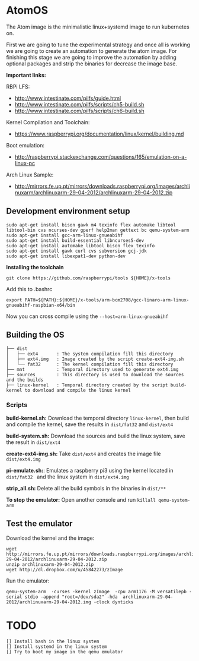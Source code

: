 # AtomOS

The Atom image is the minimalistic linux+systemd image to run kubernetes on.

First we are going to tune the experimental strategy and once all is working we are going to create an automation to generate the atom image. For finishing this stage we are going to improve the automation by adding optional packages and strip the binaries for decrease the image base.

**Important links:**

RBPi LFS: 
 
* http://www.intestinate.com/pilfs/guide.html
* http://www.intestinate.com/pilfs/scripts/ch5-build.sh
* http://www.intestinate.com/pilfs/scripts/ch6-build.sh

Kernel Compilation and Toolchain:
             
* https://www.raspberrypi.org/documentation/linux/kernel/building.md

Boot emulation: 

* http://raspberrypi.stackexchange.com/questions/165/emulation-on-a-linux-pc

Arch Linux Sample:

* http://mirrors.fe.up.pt/mirrors/downloads.raspberrypi.org/images/archlinuxarm/archlinuxarm-29-04-2012/archlinuxarm-29-04-2012.zip


## Development environment setup

```
sudo apt-get install bison gawk m4 texinfo flex automake libtool libtool-bin cvs ncurses-dev gperf help2man gettext bc qemu-system-arm
sudo apt-get install gcc-arm-linux-gnueabihf
sudo apt-get install build-essential libncurses5-dev
sudo apt-get install automake libtool bison flex texinfo
sudo apt-get install gawk curl cvs subversion gcj-jdk
sudo apt-get install libexpat1-dev python-dev
```

**Installing the toolchain**
```
git clone https://github.com/raspberrypi/tools ${HOME}/x-tools
```
Add this to  .bashrc
```
export PATH=${PATH}:${HOME}/x-tools/arm-bcm2708/gcc-linaro-arm-linux-gnueabihf-raspbian-x64/bin
```
Now you can cross compile using the ```--host=arm-linux-gnueabihf```



## Building the OS
```
├── dist
│   ├── ext4       : The system compilation fill this directory
│   ├── ext4.img   : Image created by the script create-ext4-img.sh
│   └── fat32      : The kernel compilation fill this directory
├── mnt            : Temporal directory used to generate ext4.img
├── sources        : This directory is used to download the sources and the builds
├── linux-kernel   : Temporal directory created by the script build-kernel to download and compile the linux kernel 
```


### Scripts

**build-kernel.sh:** Download the temporal directory ```linux-kernel```, then build and compile the kernel, save the results in ```dist/fat32``` and ```dist/ext4```

**build-system.sh:** Download the sources and build the linux system, save the result in ```dist/ext4```

**create-ext4-img.sh:** Take ```dist/ext4``` and creates the image file ```dist/ext4.img```

**pi-emulate.sh:**: Emulates a raspberry pi3 using the kernel located in ```dist/fat32
``` and the linux system in ```dist/ext4.img```

**strip_all.sh:** Delete all the build symbols in the binaries in ```dist/**```


**To stop the emulator:** Open another console and run ```killall qemu-system-arm```

## Test the emulator

Download the kernel and the image:
```
wget http://mirrors.fe.up.pt/mirrors/downloads.raspberrypi.org/images/archlinuxarm/archlinuxarm-29-04-2012/archlinuxarm-29-04-2012.zip
unzip archlinuxarm-29-04-2012.zip
wget http://dl.dropbox.com/u/45842273/zImage
```

Run the emulator:
```
qemu-system-arm  -curses -kernel zImage  -cpu arm1176 -M versatilepb -serial stdio -append "root=/dev/sda2" -hda  archlinuxarm-29-04-2012/archlinuxarm-29-04-2012.img -clock dynticks
```


# TODO
```
[] Install bash in the linux system
[] Install systemd in the linux system
[] Try to boot my image in the qemu emulator 
```
